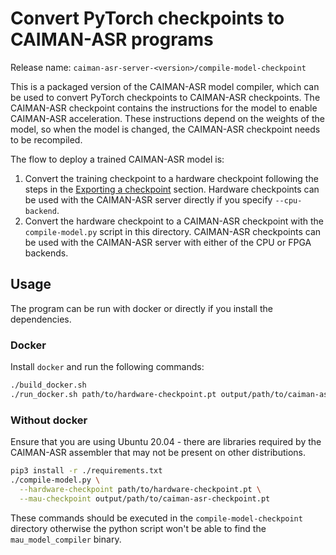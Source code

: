 # Convert PyTorch checkpoints to CAIMAN-ASR programs
Release name: `caiman-asr-server-<version>/compile-model-checkpoint`

This is a packaged version of the CAIMAN-ASR model compiler, which can be used to convert PyTorch
checkpoints to CAIMAN-ASR checkpoints. The CAIMAN-ASR checkpoint contains the instructions for the model
to enable CAIMAN-ASR acceleration. These instructions depend on the weights of the model, so when
the model is changed, the CAIMAN-ASR checkpoint needs to be recompiled.

The flow to deploy a trained CAIMAN-ASR model is:
1. Convert the training checkpoint to a hardware checkpoint following the steps in the [Exporting a checkpoint](../training/export_inference_checkpoint.md) section. Hardware checkpoints can be used with the CAIMAN-ASR server directly if you specify `--cpu-backend`.
2. Convert the hardware checkpoint to a CAIMAN-ASR checkpoint with the `compile-model.py` script in this directory.
    CAIMAN-ASR checkpoints can be used with the CAIMAN-ASR server with either of the CPU or FPGA backends.


## Usage
The program can be run with docker or directly if you install the dependencies.

### Docker
Install `docker` and run the following commands:
```bash
./build_docker.sh
./run_docker.sh path/to/hardware-checkpoint.pt output/path/to/caiman-asr-checkpoint.pt
```

### Without docker
Ensure that you are using Ubuntu 20.04 - there are libraries required by the CAIMAN-ASR assembler
that may not be present on other distributions.
```bash
pip3 install -r ./requirements.txt
./compile-model.py \
  --hardware-checkpoint path/to/hardware-checkpoint.pt \
  --mau-checkpoint output/path/to/caiman-asr-checkpoint.pt
```
These commands should be executed in the `compile-model-checkpoint` directory
otherwise the python script won't be able to find the `mau_model_compiler` binary.
